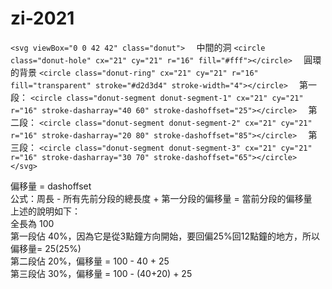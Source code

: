 # zi-2021
  
``
<svg viewBox="0 0 42 42" class="donut">  
``
中間的洞
``
  <circle class="donut-hole" cx="21" cy="21" r="16" fill="#fff"></circle>  
``
圓環的背景
``
  <circle class="donut-ring" cx="21" cy="21" r="16" fill="transparent" stroke="#d2d3d4" stroke-width="4"></circle>  
``
第一段：
``
  <circle class="donut-segment donut-segment-1" cx="21" cy="21" r="16" stroke-dasharray="40 60" stroke-dashoffset="25"></circle>  
``
第二段：
``
  <circle class="donut-segment donut-segment-2" cx="21" cy="21" r="16" stroke-dasharray="20 80" stroke-dashoffset="85"></circle>  
``
第三段：
``
  <circle class="donut-segment donut-segment-3" cx="21" cy="21" r="16" stroke-dasharray="30 70" stroke-dashoffset="65"></circle>  
``
``
</svg>  
``
  
偏移量 = dashoffset  
公式：周長 - 所有先前分段的總長度 + 第一分段的偏移量 = 當前分段的偏移量  
上述的說明如下：  
全長為 100  
第一段佔 40%，因為它是從3點鐘方向開始，要回偏25%回12點鐘的地方，所以偏移量= 25(25%)  
第二段佔 20%，偏移量 = 100 - 40 + 25  
第三段佔 30%，偏移量 = 100 - (40+20) + 25  
  
